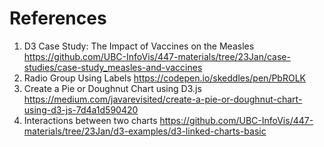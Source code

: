 # References
1. D3 Case Study: The Impact of Vaccines on the Measles
https://github.com/UBC-InfoVis/447-materials/tree/23Jan/case-studies/case-study_measles-and-vaccines
2. Radio Group Using Labels https://codepen.io/skeddles/pen/PbROLK
3. Create a Pie or Doughnut Chart using D3.js
https://medium.com/javarevisited/create-a-pie-or-doughnut-chart-using-d3-js-7d4a1d590420
4. Interactions between two charts
https://github.com/UBC-InfoVis/447-materials/tree/23Jan/d3-examples/d3-linked-charts-basic
